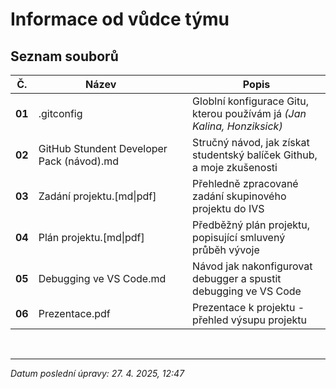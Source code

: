 # Informace od vůdce týmu


## Seznam souborů

| **Č.** | <div style="width:200px"> **Název** </div> | **Popis**                                                               |
| ------ | ------------------------------------------ | ----------------------------------------------------------------------- |
| **01** | .gitconfig                                 | Globlní konfigurace Gitu, kterou používám já *(Jan Kalina, Honziksick)* |
| **02** | GitHub Stundent Developer Pack (návod).md  | Stručný návod, jak získat studentský balíček Github, a moje zkušenosti  |
| **03** | Zadání projektu.[md\|pdf]                  | Přehledně zpracované zadání skupinového projektu do IVS                 |
| **04** | Plán projektu.[md\|pdf]                    | Předběžný plán projektu, popisující smluvený průběh vývoje              |
| **05** | Debugging ve VS Code.md                    | Návod jak nakonfigurovat debugger a spustit debugging ve VS Code        |
| **06** | Prezentace.pdf                             | Prezentace k projektu - přehled výsupu projektu                         |

<br>

---

*Datum poslední úpravy: 27. 4. 2025, 12:47*